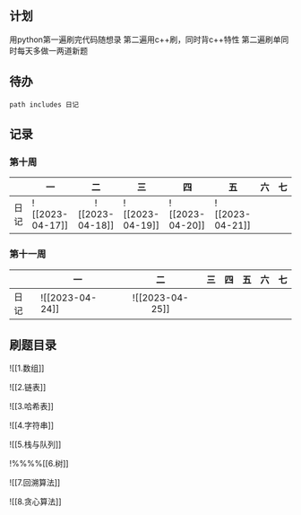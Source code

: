 ## 计划
用python第一遍刷完代码随想录
第二遍用c++刷，同时背c++特性
第二遍刷单同时每天多做一两道新题


## 待办

```tasks
path includes 日记
```


## 记录
### 第十周
|      | 一              |       二        | 三  | 四  | 五  | 六  | 七  |
|:---- | --------------- |:---------------:| --- | --- | --- | --- | --- |
| 日记 | ![[2023-04-17]] | ![[2023-04-18]] | ![[2023-04-19]]    | ![[2023-04-20]]    | ![[2023-04-21]]    |     |     |


### 第十一周


|      | 一              |       二        | 三  | 四  | 五  | 六  | 七  |
|:---- | --------------- |:---------------:| --- | --- | --- | --- | --- |
| 日记 | ![[2023-04-24]] | ![[2023-04-25]] |     |     |     |     |     |




## 刷题目录
![[1.数组]]

![[2.链表]]

![[3.哈希表]]

![[4.字符串]]

![[5.栈与队列]]

!%%%%[[6.树]]

![[7.回溯算法]]

![[8.贪心算法]]

